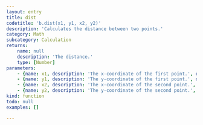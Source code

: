 ```yaml
---
layout: entry
title: dist
codetitle: 'b.dist(x1, y1, x2, y2)'
description: 'Calculates the distance between two points.'
category: Math
subcategory: Calculation
returns:
    name: null
    description: 'The distance.'
    type: [Number]
parameters:
    - {name: x1, description: 'The x-coordinate of the first point.', optional: false, type: [Number]}
    - {name: y1, description: 'The y-coordinate of the first point.', optional: false, type: [Number]}
    - {name: x2, description: 'The x-coordinate of the second point.', optional: false, type: [Number]}
    - {name: y2, description: 'The y-coordinate of the second point.', optional: false, type: [Number]}
kind: function
todo: null
examples: []

---
```

